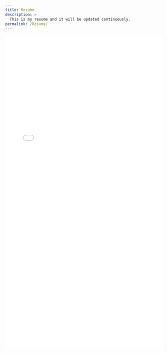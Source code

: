 ```yaml
---
title: Resume
description: >
  This is my resume and it will be updated continuously. 
permalink: /Resume/
---
```





<embed src="CV_XinshaoWang_V07.pdf" type="application/pdf" width="100%" height="1000px"/>